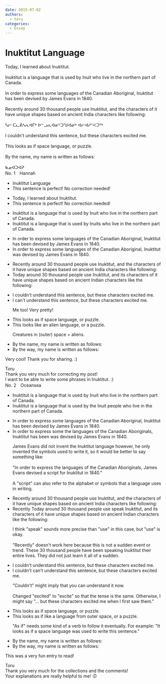 ```yaml
---
date: 2015-07-02
authors:
  - toru
categories:
  - Essay
---
```


<h1 id="subject_show">Inuktitut Language</h1>
<div class="date" hidden>Jul 2, 2015 09:45</div>
<div id="post"><div id="body_show_ori">
Today, I learned about Inuktitut.<br/><br/>Inuktitut is a language that is used by Inuit who live in the northern part of Canada.<br/><br/>In order to express some languages of the Canadian Aboriginal, Inuktitut has been devised by James Evans in 1840.<br/><br/>Recently around 30 thousand people use Inuktitut, and the characters of it have unique shapes based on ancient India characters like following:<br/><br/>ᓵᓕ ᑕᓚᕖᓴᕆᐊᒥᒃ ᐅᓪᓗᕆᐋᓂᑦᑐᖑᐊᓂᒃ ᐊᓕᐊᓱᑉᐸᑐᖅ <br/><br/>I couldn't understand this sentence, but these characters excited me.<br/><br/>This looks as if space language, or puzzle.<br/><br/>By the name, my name is written as follows:<br/><br/>ᑲᓄᐊᑐᐊᕈ
</div></div>

<!-- more -->

<div id="block"><div class="first_name"> No. 1　<span class="just_name">Hannah</span></div><div id="block2">
<ul class="correction_field">
<li class="incorrect">Inuktitut Language</li>
<li class="corrected perfect">This sentence is perfect! No correction needed!</li>
</ul>
<ul class="correction_field">
<li class="incorrect">Today, I learned about Inuktitut.</li>
<li class="corrected perfect">This sentence is perfect! No correction needed!</li>
</ul>
<ul class="correction_field">
<li class="incorrect">Inuktitut is a language that is used by Inuit who live in the northern part of Canada.</li>
<li class="corrected correct">
Inuktitut is a language that is used by Inuit<span class="f_red">s</span> who live in the northern part of Canada.
</li>
</ul>
<ul class="correction_field">
<li class="incorrect">In order to express some languages of the Canadian Aboriginal, Inuktitut has been devised by James Evans in 1840.</li>
<li class="corrected correct">
In order to express some languages of the Canadian Aboriginal, Inuktitut <span class="f_red">was</span> devised by James Evans in 1840.
</li>
</ul>
<ul class="correction_field">
<li class="incorrect">Recently around 30 thousand people use Inuktitut, and the characters of it have unique shapes based on ancient India characters like following:</li>
<li class="corrected correct">
<span class="f_red">Today</span> around 30 thousand people use Inuktitut, and <span class="f_red">its </span>characters <span class="sline">of it</span> have unique shapes based on ancient India<span class="f_blue">n</span> characters like <span class="f_blue">the </span>following:
</li>
</ul>
<ul class="correction_field">
<li class="incorrect">I couldn't understand this sentence, but these characters excited me.</li>
<li class="corrected correct">
I c<span class="f_red">a</span>n't understand this sentence, but these characters excited me.
<p class="correction_comment">Me too! Very pretty!</p>
</li>
</ul>
<ul class="correction_field">
<li class="incorrect">This looks as if space language, or puzzle.</li>
<li class="corrected correct">
This looks <span class="f_red">like an alien</span> language, or <span class="f_red">a </span>puzzle.
<p class="correction_comment">Creatures in (outer) space = aliens.</p>
</li>
</ul>
<ul class="correction_field">
<li class="incorrect">By the name, my name is written as follows:</li>
<li class="corrected correct">
By the <span class="f_blue">way</span>, my name is written as follows:
</li>
</ul>
<p class="comment_small">
 Very cool! Thank you for sharing. :)
</p>

</div><div class="name"><span class="just_name">Toru</span><br>
Thank you very much for correcting my post! <br/>I want to be able to write some phrases in Inuktitut. :)
</div>
</div>
<div id="block"><div class="first_name"> No. 2　<span class="just_name">Oceansea</span></div><div id="block2">
<ul class="correction_field">
<li class="incorrect">Inuktitut is a language that is used by Inuit who live in the northern part of Canada.</li>
<li class="corrected correct">
Inuktitut is a language that is used by <span class="f_blue">the</span> Inuit <span class="f_blue">people </span>who live in the northern part of Canada.
</li>
</ul>
<ul class="correction_field">
<li class="incorrect">In order to express some languages of the Canadian Aboriginal, Inuktitut has been devised by James Evans in 1840.</li>
<li class="corrected correct">
In order to express <span class="f_red"><span class="sline">some </span></span><span class="f_blue">the </span>languages of the Canadian Aboriginal<span class="f_blue">s</span>, Inuktitut <span class="f_red"><span class="sline">has been </span>was </span>devised by James Evans in 1840.
<p class="correction_comment">James Evans did not invent the Inuktitut language however, he only invented the symbols used to write it, so it would be better to say something like:<br/><br/>"In order to express the languages of the Canadian Aboriginals, James Evans devised a script for Inuktitut in 1840."<br/><br/>A "script" can also refer to the alphabet or symbols that a language uses in writing.</p>
</li>
</ul>
<ul class="correction_field">
<li class="incorrect">Recently around 30 thousand people use Inuktitut, and the characters of it have unique shapes based on ancient India characters like following:</li>
<li class="corrected correct">
<span class="sline"><span class="f_gray">Recently</span></span> <span class="f_red">Today</span> around 30 thousand people <span class="sline">use </span><span class="f_blue">speak</span><span class="f_gray"> </span>Inuktitut, and <span class="f_red">its </span>characters <span class="f_gray"><span class="sline">of it</span></span> have unique shapes based on ancient India<span class="f_blue">n</span> characters like <span class="f_blue">the </span>following:
<p class="correction_comment">I think "speak" sounds more precise than "use" in this case, but "use" is okay.<br/><br/>"Recently" doesn't work here because this is not a sudden event or trend. These 30 thousand people have been speaking Inuktitut their entire lives. They did not just learn it all of a sudden.</p>
</li>
</ul>
<ul class="correction_field">
<li class="incorrect">I couldn't understand this sentence, but these characters excited me.</li>
<li class="corrected correct">
I <span class="sline"><span class="f_red">couldn't </span></span><span class="f_blue">can't </span>understand this sentence, but these characters excite<span class="sline"><span class="f_red">d</span></span> me.
<p class="correction_comment">"Couldn't" might imply that you can understand it now.<br/><br/>Changed "excited" to "excite" so that the tense is the same. Otherwise, I might say "... but these characters excited me when I first saw them."</p>
</li>
</ul>
<ul class="correction_field">
<li class="incorrect">This looks as if space language, or puzzle.</li>
<li class="corrected correct">
This looks <span class="f_red"><span class="sline">as if</span></span><span class="f_blue"> like</span> <span class="f_gray">a language from outer space</span>, or <span class="f_red">a</span> puzzle.
<p class="correction_comment">"As if" needs some kind of a verb to follow it eventually. For example: "It looks as if a space language was used to write this sentence."</p>
</li>
</ul>
<ul class="correction_field">
<li class="incorrect">By the name, my name is written as follows:</li>
<li class="corrected correct">
By the <span class="f_blue">way</span>, my name is written as follows:
</li>
</ul>
<p class="comment_small">
 This was a very fun entry to read!
</p>

</div><div class="name"><span class="just_name">Toru</span><br>
Thank you very much for the collections and the comments!<br/>Your explanations are really helpful to me! :D
</div>
</div>
